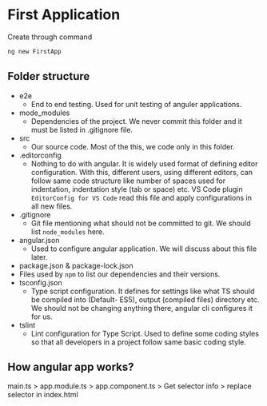 # First Application

Create through command

```bash
ng new FirstApp
```

## Folder structure

- e2e
  - End to end testing. Used for unit testing of anguler applications.
- mode_modules
  - Dependencies of the project. We never commit this folder and it must be listed in .gitignore file.
- src
  - Our source code. Most of the this, we code only in this folder.
- .editorconfig 
  - Nothing to do with angular. It is widely used format of defining editor configuration. With this, different users, using different editors, can follow same code structure like number of spaces used for indentation, indentation style (tab or space) etc. VS Code plugin `EditorConfig for VS Code` read this file and apply configurations in all new files.
- .gitignore
  -  Git file mentioning what should not be committed to git. We should list `node_modules` here.
- angular.json 
  - Used to configure angular application. We will discuss about this file later.
- package.json & package-lock.json
 -  Files used by `npm` to list our dependencies and their versions.
- tsconfig.json
  - Type script configuration. It defines for settings like what TS should be compiled into (Default- ES5), output (compiled files) directory etc. We should not be changing anything there, angular cli configures it for us.
- tslint
  -  Lint configuration for Type Script. Used to define some coding styles so that all developers in a project follow same basic coding style.


## How angular app works?

main.ts > app.module.ts > app.component.ts > Get selector info > replace selector in index.html

